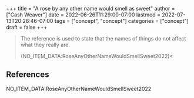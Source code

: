 +++
title = "A rose by any other name would smell as sweet"
author = ["Cash Weaver"]
date = 2022-06-26T11:29:00-07:00
lastmod = 2022-07-13T20:28:46-07:00
tags = ["concept", "concept"]
categories = ["concept"]
draft = false
+++

> The reference is used to state that the names of things do not affect what they really are.
>
> (NO_ITEM_DATA:RoseAnyOtherNameWouldSmellSweet2022)&lt;

## References

<style>.csl-entry{text-indent: -1.5em; margin-left: 1.5em;}</style><div class="csl-bib-body">
  <div class="csl-entry">NO_ITEM_DATA:RoseAnyOtherNameWouldSmellSweet2022</div>
</div>
